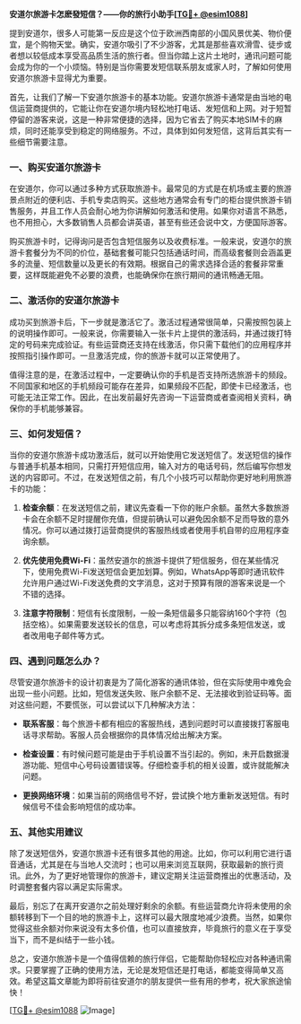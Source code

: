 **安道尔旅游卡怎麽發短信？——你的旅行小助手[[TG💪+ @esim1088](https://t.me/s/esim1088)]**

提到安道尔，很多人可能第一反应是这个位于欧洲西南部的小国风景优美、物价便宜，是个购物天堂。确实，安道尔吸引了不少游客，尤其是那些喜欢滑雪、徒步或者想以较低成本享受高品质生活的旅行者。但当你踏上这片土地时，通讯问题可能会成为你的一个小烦恼。特别是当你需要发短信联系朋友或家人时，了解如何使用安道尔旅游卡显得尤为重要。

首先，让我们了解一下安道尔旅游卡的基本功能。安道尔旅游卡通常是由当地的电信运营商提供的，它能让你在安道尔境内轻松地打电话、发短信和上网。对于短暂停留的游客来说，这是一种非常便捷的选择，因为它省去了购买本地SIM卡的麻烦，同时还能享受到稳定的网络服务。不过，具体到如何发短信，这背后其实有一些细节需要注意。

### 一、购买安道尔旅游卡

在安道尔，你可以通过多种方式获取旅游卡。最常见的方式是在机场或主要的旅游景点附近的便利店、手机专卖店购买。这些地方通常会有专门的柜台提供旅游卡销售服务，并且工作人员会耐心地为你讲解如何激活和使用。如果你对语言不熟悉，也不用担心，大多数销售人员都会讲英语，甚至有些还会说中文，方便国际游客。

购买旅游卡时，记得询问是否包含短信服务以及收费标准。一般来说，安道尔的旅游卡套餐分为不同的价位，基础套餐可能只包括通话时间，而高级套餐则会涵盖更多的流量、短信数量以及更长的有效期。根据自己的需求选择合适的套餐非常重要，这样既能避免不必要的浪费，也能确保你在旅行期间的通讯畅通无阻。

### 二、激活你的安道尔旅游卡

成功买到旅游卡后，下一步就是激活它了。激活过程通常很简单，只需按照包装上的说明操作即可。一般来说，你需要输入一张卡片上提供的激活码，并通过拨打特定的号码来完成验证。有些运营商还支持在线激活，你只需下载他们的应用程序并按照指引操作即可。一旦激活完成，你的旅游卡就可以正常使用了。

值得注意的是，在激活过程中，一定要确认你的手机是否支持所选旅游卡的频段。不同国家和地区的手机频段可能存在差异，如果频段不匹配，即使卡已经激活，也可能无法正常工作。因此，在出发前最好先咨询一下运营商或者查阅相关资料，确保你的手机能够兼容。

### 三、如何发短信？

当你的安道尔旅游卡成功激活后，就可以开始使用它发送短信了。发送短信的操作与普通手机基本相同，只需打开短信应用，输入对方的电话号码，然后编写你想发送的内容即可。不过，在发送短信之前，有几个小技巧可以帮助你更好地利用旅游卡的功能：

1. **检查余额**：在发送短信之前，建议先查看一下你的账户余额。虽然大多数旅游卡会在余额不足时提醒你充值，但提前确认可以避免因余额不足而导致的意外情况。你可以通过拨打运营商提供的客服热线或者使用手机自带的应用程序查询余额。

2. **优先使用免费Wi-Fi**：虽然安道尔的旅游卡提供了短信服务，但在某些情况下，使用免费Wi-Fi发送短信会更加划算。例如，WhatsApp等即时通讯软件允许用户通过Wi-Fi发送免费的文字消息，这对于预算有限的游客来说是一个不错的选择。

3. **注意字符限制**：短信有长度限制，一般一条短信最多只能容纳160个字符（包括空格）。如果需要发送较长的信息，可以考虑将其拆分成多条短信发送，或者改用电子邮件等方式。

### 四、遇到问题怎么办？

尽管安道尔旅游卡的设计初衷是为了简化游客的通讯体验，但在实际使用中难免会出现一些小问题。比如，短信发送失败、账户余额不足、无法接收到验证码等。面对这些问题，不要慌张，可以尝试以下几种解决方法：

- **联系客服**：每个旅游卡都有相应的客服热线，遇到问题时可以直接拨打客服电话寻求帮助。客服人员会根据你的具体情况给出解决方案。
  
- **检查设置**：有时候问题可能是由于手机设置不当引起的。例如，未开启数据漫游功能、短信中心号码设置错误等。仔细检查手机的相关设置，或许就能解决问题。

- **更换网络环境**：如果当前的网络信号不好，尝试换个地方重新发送短信。有时候信号不佳会影响短信的成功率。

### 五、其他实用建议

除了发送短信外，安道尔旅游卡还有很多其他的用途。比如，你可以利用它进行语音通话，尤其是在与当地人交流时；也可以用来浏览互联网，获取最新的旅行资讯。此外，为了更好地管理你的旅游卡，建议定期关注运营商推出的优惠活动，及时调整套餐内容以满足实际需求。

最后，别忘了在离开安道尔之前处理好剩余的余额。有些运营商允许将未使用的余额转移到下一个目的地的旅游卡上，这样可以最大限度地减少浪费。当然，如果你觉得这些余额对你来说没有太多价值，也可以直接放弃，毕竟旅行的意义在于享受当下，而不是纠结于一些小钱。

总之，安道尔旅游卡是一个值得信赖的旅行伴侣，它能帮助你轻松应对各种通讯需求。只要掌握了正确的使用方法，无论是发短信还是打电话，都能变得简单又高效。希望这篇文章能为即将前往安道尔的朋友提供一些有用的参考，祝大家旅途愉快！

[[TG💪+ @esim1088](https://t.me/s/esim1088) ![Image](https://i.postimg.cc/4NQfJmqS/Snipaste-2025-05-13-00-14-12.png)]